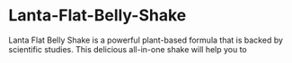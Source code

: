 # Lanta-Flat-Belly-Shake
Lanta Flat Belly Shake is a powerful plant-based formula that is backed by scientific studies. This delicious all-in-one shake will help you to
